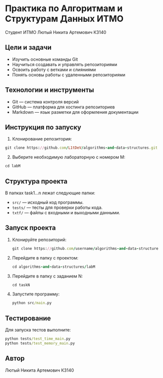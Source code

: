 # Практика по Алгоритмам и Cтруктурам Данных ИТМО
Студент ИТМО Лютый Никита Артемович К3140
## Цели и задачи
- Изучить основные команды Git
- Научиться создавать и управлять репозиториями
- Освоить работу с ветками и слияниями
- Понять основы работы с удаленными репозиториями
## Технологии и инструменты
- Git — система контроля версий
- GitHub — платформа для хостинга репозиториев
- Markdown — язык разметки для оформления документации
## Инструкция по запуску
1. Клонирование репозитория:
  ```rb
  git clone https://github.com/L1tDeV/algorithms-and-data-structures.git
  ```
2. Выберите необходимую лабораторную с номером M:
  ```rb
  cd labM
  ```
## Структура проекта
В папках task1...n лежат следующие папки:
- `src/` — исходный код программы.
- `tests/` — тесты для проверки работы кода.
- `txtf/` — файлы с входными и выходными данными.
## Запуск проекта
1. Клонируйте репозиторий:
   ```rb
   git clone https://github.com/username/algorithms-and-data-structures.git
   ```
2. Перейдите в папку с проектом:
   ```rb
   cd algorithms-and-data-structures/labM
   ```
3. Перейдите в папку с заданием N:
   ```rb
   cd taskN
   ```
4. Запустите программу:
   ```cmd
   python src/main.py
   ```
## Тестирование
Для запуска тестов выполните:
   ```cmd
   python tests/test_time_main.py
   python tests/test_memory_main.py
   ```
## Автор
Лютый Никита Артемович К3140
